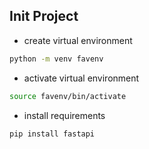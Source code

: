 ## Init Project

* create virtual environment
```bash
python -m venv favenv
```
* activate virtual environment
```bash
source favenv/bin/activate
```
* install requirements
```bash
pip install fastapi
```